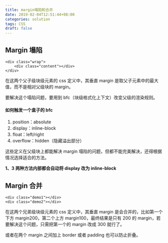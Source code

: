```yaml
---
title: margin塌陷和合并
date: 2019-02-04T12:51:44+08:00
categories: solution
tags: CSS
draft: false
---
```


## Margin 塌陷

```
<div class="wrap">
    <div class="content"></div>
</div>
```

<!--more-->

在这两个父子级块级元素的 css 定义中，其垂直 margin 是取父子元素中的最大值，而不是相对父级块的 margin。

要解决这个塌陷问题，要用到 bfc（块级格式化上下文）改变父级的渲染规则。

#### 如何触发一个盒子的 bfc

1. position：absolute
2. display：inline-block
3. float：left/right
4. overflow：hidden（隐藏溢出部分）

这些定义在父级块上都能解决 margin 塌陷的问题，但都不能完美解决，还得根据情况选择适合的方法。

**1、3 两种方法内部都会自动将 display 改为 inline-block**

## Margin 合并

```
<div class="demo1"></div>
<div class="demo2"></div>
```

在这两个兄弟级块级元素的 css 定义中，其垂直 margin 是会合并的，比如第一个下方 margin200，第二个上方 margin100，最终结果是只有 200 的 margin，若要解决这个问题，只需把第一个的 margin 改成 300 就行了。

或者在两个 margin 之间加上 border 或者 padding 也可以防止折叠。

